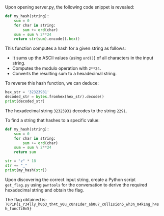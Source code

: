 Upon opening server.py, the following code snippet is revealed:
```py
def my_hash(string):
	sum = 0
	for char in string:
		sum += ord(char)
	sum = sum % 2**24
	return str(sum).encode().hex()
```

This function computes a hash for a given string as follows:
- It sums up the ASCII values (using `ord()`) of all characters in the input string.
- Computes the modulo operation with `2**24`.
- Converts the resulting sum to a hexadecimal string.

To reverse this hash function, we can deduce:
```py
hex_str = '32323931'
decoded_str = bytes.fromhex(hex_str).decode()
print(decoded_str)
```
The hexadecimal string `32323931` decodes to the string `2291`.

To find a string that hashes to a specific value:
```py
def my_hash(string):
	sum = 0
	for char in string:
		sum += ord(char)
	sum = sum % 2**24
	return sum

str = "z" * 18
str += "_"
print(my_hash(str))
```

Upon discovering the correct input string, create a Python script `get_flag.py` using `pwntools` for the conversation to derive the required hexadecimal string and obtain the flag.

The flag obtained is: `TCP1P{1_r34lly_h0p3_th4t_y0u_c0ns1der_ab0u7_c0ll1sion5_wh3n_m4k1ng_h4sh_func7i0n5}`